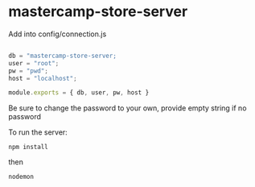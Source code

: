 
# mastercamp-store-server

Add into config/connection.js


```js

db = "mastercamp-store-server;
user = "root";
pw = "pwd";
host = "localhost";

module.exports = { db, user, pw, host }

```
Be sure to change the password to your own, provide empty string if no password

To run the server:
```
npm install
```

then

```
nodemon
```
